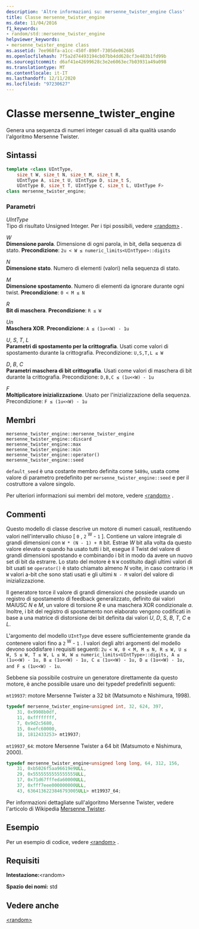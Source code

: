 ```yaml
---
description: 'Altre informazioni su: mersenne_twister_engine Class'
title: Classe mersenne_twister_engine
ms.date: 11/04/2016
f1_keywords:
- random/std::mersenne_twister_engine
helpviewer_keywords:
- mersenne_twister_engine class
ms.assetid: 7ee968fa-a1cc-450f-890f-7305de062685
ms.openlocfilehash: 7f5a2d74493194cb07bb4dd628cf3e483b1fd99b
ms.sourcegitcommit: d6af41e42699628c3e2e6063ec7b03931a49a098
ms.translationtype: MT
ms.contentlocale: it-IT
ms.lasthandoff: 12/11/2020
ms.locfileid: "97230627"
---
```

# <a name="mersenne_twister_engine-class"></a>Classe mersenne_twister_engine

Genera una sequenza di numeri integer casuali di alta qualità usando l'algoritmo Mersenne Twister.

## <a name="syntax"></a>Sintassi

```cpp
template <class UIntType,
    size_t W, size_t N, size_t M, size_t R,
    UIntType A, size_t U, UIntType D, size_t S,
    UIntType B, size_t T, UIntType C, size_t L, UIntType F>
class mersenne_twister_engine;
```

### <a name="parameters"></a>Parametri

*UIntType*\
Tipo di risultato Unsigned Integer. Per i tipi possibili, vedere [\<random>](../standard-library/random.md) .

*W*\
**Dimensione parola**. Dimensione di ogni parola, in bit, della sequenza di stato. **Precondizione**: `2u < W ≤ numeric_limits<UIntType>::digits`

*N*\
**Dimensione stato**. Numero di elementi (valori) nella sequenza di stato.

*M*\
**Dimensione spostamento**. Numero di elementi da ignorare durante ogni twist. **Precondizione**: `0 < M ≤ N`

*R*\
**Bit di maschera**. **Precondizione**: `R ≤ W`

*Un*\
**Maschera XOR**. **Precondizione**: `A ≤ (1u<<W) - 1u`

*U*, *S*, *T*, *L*\
**Parametri di spostamento per la crittografia**. Usati come valori di spostamento durante la crittografia. Precondizione: `U,S,T,L ≤ W`

*D*, *B*, *C*\
**Parametri maschera di bit crittografia**. Usati come valori di maschera di bit durante la crittografia. Precondizione: `D,B,C ≤ (1u<<W) - 1u`

*F*\
**Moltiplicatore inizializzazione**. Usato per l'inizializzazione della sequenza. Precondizione: `F ≤ (1u<<W) - 1u`

## <a name="members"></a>Membri

`mersenne_twister_engine::mersenne_twister_engine`\
`mersenne_twister_engine::discard`\
`mersenne_twister_engine::max`\
`mersenne_twister_engine::min`\
`mersenne_twister_engine::operator()`\
`mersenne_twister_engine::seed`

`default_seed` è una costante membro definita come `5489u`, usata come valore di parametro predefinito per `mersenne_twister_engine::seed` e per il costruttore a valore singolo.

Per ulteriori informazioni sui membri del motore, vedere [\<random>](../standard-library/random.md) .

## <a name="remarks"></a>Commenti

Questo modello di classe descrive un motore di numeri casuali, restituendo valori nell'intervallo chiuso [ `0` , `2` <sup>W</sup>  -  `1` ]. Contiene un valore integrale di grandi dimensioni con `W * (N - 1) + R` bit. Estrae *W* bit alla volta da questo valore elevato e quando ha usato tutti i bit, esegue il Twist del valore di grandi dimensioni spostando e combinando i bit in modo da avere un nuovo set di bit da estrarre. Lo stato del motore è `N` `W` costituito dagli ultimi valori di bit usati se `operator()` è stato chiamato almeno *N* volte, in caso contrario i `M` `W` valori a-bit che sono stati usati e gli ultimi `N - M` valori del valore di inizializzazione.

Il generatore torce il valore di grandi dimensioni che possiede usando un registro di spostamento di feedback generalizzato, definito dai valori MAIUSC *N* e *M*, un valore di torsione *R* e una maschera XOR condizionale *a*. Inoltre, i bit del registro di spostamento non elaborato vengono codificati in base a una matrice di distorsione dei bit definita dai valori *U*, *D*, *S*, *B*, *T*, *C* e *L*.

L'argomento del modello `UIntType` deve essere sufficientemente grande da contenere valori fino a `2` <sup>W</sup>  -  `1` . I valori degli altri argomenti del modello devono soddisfare i requisiti seguenti: `2u < W, 0 < M, M ≤ N, R ≤ W, U ≤ W, S ≤ W, T ≤ W, L ≤ W, W ≤ numeric_limits<UIntType>::digits, A ≤ (1u<<W) - 1u, B ≤ (1u<<W) - 1u, C ≤ (1u<<W) - 1u, D ≤ (1u<<W) - 1u, and F ≤ (1u<<W) - 1u`.

Sebbene sia possibile costruire un generatore direttamente da questo motore, è anche possibile usare uno dei typedef predefiniti seguenti:

`mt19937`: motore Mersenne Twister a 32 bit (Matsumoto e Nishimura, 1998).

```cpp
typedef mersenne_twister_engine<unsigned int, 32, 624, 397,
    31, 0x9908b0df,
    11, 0xffffffff,
    7, 0x9d2c5680,
    15, 0xefc60000,
    18, 1812433253> mt19937;
```

`mt19937_64`: motore Mersenne Twister a 64 bit (Matsumoto e Nishimura, 2000).

```cpp
typedef mersenne_twister_engine<unsigned long long, 64, 312, 156,
    31, 0xb5026f5aa96619e9ULL,
    29, 0x5555555555555555ULL,
    17, 0x71d67fffeda60000ULL,
    37, 0xfff7eee000000000ULL,
    43, 6364136223846793005ULL> mt19937_64;
```

Per informazioni dettagliate sull'algoritmo Mersenne Twister, vedere l'articolo di Wikipedia [Mersenne Twister](https://go.microsoft.com/fwlink/p/?linkid=402356).

## <a name="example"></a>Esempio

Per un esempio di codice, vedere [\<random>](../standard-library/random.md) .

## <a name="requirements"></a>Requisiti

**Intestazione:**\<random>

**Spazio dei nomi:** std

## <a name="see-also"></a>Vedere anche

[\<random>](../standard-library/random.md)
